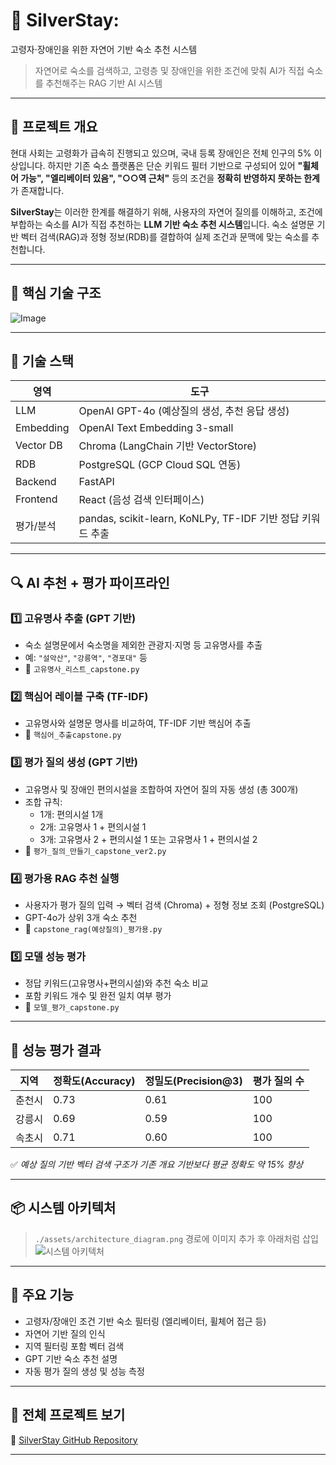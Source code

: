 # 🏡 SilverStay: 
고령자·장애인을 위한 자연어 기반 숙소 추천 시스템

> 자연어로 숙소를 검색하고, 고령층 및 장애인을 위한 조건에 맞춰 AI가 직접 숙소를 추천해주는 RAG 기반 AI 시스템

---

## 📌 프로젝트 개요

현대 사회는 고령화가 급속히 진행되고 있으며, 국내 등록 장애인은 전체 인구의 5% 이상입니다. 하지만 기존 숙소 플랫폼은 단순 키워드 필터 기반으로 구성되어 있어 **"휠체어 가능", "엘리베이터 있음", "○○역 근처"** 등의 조건을 **정확히 반영하지 못하는 한계**가 존재합니다.

**SilverStay**는 이러한 한계를 해결하기 위해, 사용자의 자연어 질의를 이해하고, 조건에 부합하는 숙소를 AI가 직접 추천하는 **LLM 기반 숙소 추천 시스템**입니다. 숙소 설명문 기반 벡터 검색(RAG)과 정형 정보(RDB)를 결합하여 실제 조건과 문맥에 맞는 숙소를 추천합니다.

---

## 🧠 핵심 기술 구조

![Image](https://github.com/user-attachments/assets/9bbcff9f-1f87-423f-b3bf-38bbb63d1a74)


---

## 🧩 기술 스택

| 영역 | 도구 |
|------|------|
| LLM | OpenAI GPT-4o (예상질의 생성, 추천 응답 생성) |
| Embedding | OpenAI Text Embedding 3-small |
| Vector DB | Chroma (LangChain 기반 VectorStore) |
| RDB | PostgreSQL (GCP Cloud SQL 연동) |
| Backend | FastAPI |
| Frontend | React (음성 검색 인터페이스) |
| 평가/분석 | pandas, scikit-learn, KoNLPy, TF-IDF 기반 정답 키워드 추출 |

---

## 🔍 AI 추천 + 평가 파이프라인

### 1️⃣ 고유명사 추출 (GPT 기반)
- 숙소 설명문에서 숙소명을 제외한 관광지·지명 등 고유명사를 추출
- 예: `"설악산"`, `"강릉역"`, `"경포대"` 등
- 📄 `고유명사_리스트_capstone.py`

### 2️⃣ 핵심어 레이블 구축 (TF-IDF)
- 고유명사와 설명문 명사를 비교하여, TF-IDF 기반 핵심어 추출
- 📄 `핵심어_추출capstone.py`

### 3️⃣ 평가 질의 생성 (GPT 기반)
- 고유명사 및 장애인 편의시설을 조합하여 자연어 질의 자동 생성 (총 300개)
- 조합 규칙:
  - 1개: 편의시설 1개
  - 2개: 고유명사 1 + 편의시설 1
  - 3개: 고유명사 2 + 편의시설 1 또는 고유명사 1 + 편의시설 2
- 📄 `평가_질의_만들기_capstone_ver2.py`

### 4️⃣ 평가용 RAG 추천 실행
- 사용자가 평가 질의 입력 → 벡터 검색 (Chroma) + 정형 정보 조회 (PostgreSQL)
- GPT-4o가 상위 3개 숙소 추천
- 📄 `capstone_rag(예상질의)_평가용.py`

### 5️⃣ 모델 성능 평가
- 정답 키워드(고유명사+편의시설)와 추천 숙소 비교
- 포함 키워드 개수 및 완전 일치 여부 평가
- 📄 `모델_평가_capstone.py`

---

## 🧪 성능 평가 결과

| 지역 | 정확도(Accuracy) | 정밀도(Precision@3) | 평가 질의 수 |
|------|------------------|----------------------|---------------|
| 춘천시 | 0.73 | 0.61 | 100 |
| 강릉시 | 0.69 | 0.59 | 100 |
| 속초시 | 0.71 | 0.60 | 100 |

✅ *예상 질의 기반 벡터 검색 구조가 기존 개요 기반보다 평균 정확도 약 15% 향상*

---

## 📦 시스템 아키텍처

> `./assets/architecture_diagram.png` 경로에 이미지 추가 후 아래처럼 삽입  
> ![시스템 아키텍처](./assets/architecture_diagram.png)

---

## 💬 주요 기능

- 고령자/장애인 조건 기반 숙소 필터링 (엘리베이터, 휠체어 접근 등)
- 자연어 기반 질의 인식
- 지역 필터링 포함 벡터 검색
- GPT 기반 숙소 추천 설명
- 자동 평가 질의 생성 및 성능 측정

---

## 📁 전체 프로젝트 보기

🔗 [SilverStay GitHub Repository](https://github.com/yourusername/SilverStay)

---
